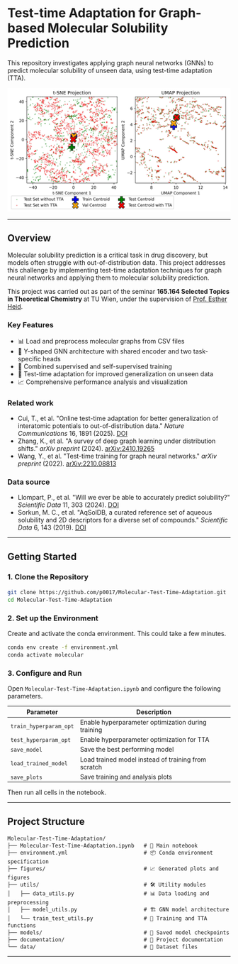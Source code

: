 # Test-time Adaptation for Graph-based Molecular Solubility Prediction

This repository investigates applying graph neural networks (GNNs) to predict molecular solubility of unseen data, using test-time adaptation (TTA).

<p align="center">
  <img src="figures/sets_TTA.jpg" width="1000" />
</p>

---

## Overview

Molecular solubility prediction is a critical task in drug discovery, but models often struggle with out-of-distribution data. This project addresses this challenge by implementing test-time adaptation techniques for graph neural networks and applying them to molecular solubility prediction.

This project was carried out as part of the seminar **165.164 Selected Topics in Theoretical Chemistry** at TU Wien, under the supervision of [Prof. Esther Heid](https://hesther.github.io/).

### Key Features
- 📊 Load and preprocess molecular graphs from CSV files
- 🧠 Y-shaped GNN architecture with shared encoder and two task-specific heads
- 🎯 Combined supervised and self-supervised training
- 🔄 Test-time adaptation for improved generalization on unseen data
- 📈 Comprehensive performance analysis and visualization

### Related work
- Cui, T., et al. "Online test-time adaptation for better generalization of interatomic potentials to out-of-distribution data." *Nature Communications* 16, 1891 (2025). [DOI](https://doi.org/10.1038/s41467-025-57101-4)
- Zhang, K., et al. "A survey of deep graph learning under distribution shifts." *arXiv preprint* (2024). [arXiv:2410.19265](https://arxiv.org/abs/2410.19265)
- Wang, Y., et al. "Test-time training for graph neural networks." *arXiv preprint* (2022). [arXiv:2210.08813](https://arxiv.org/abs/2210.08813)

### Data source
- Llompart, P., et al. "Will we ever be able to accurately predict solubility?" *Scientific Data* 11, 303 (2024). [DOI](https://doi.org/10.1038/s41597-024-03105-6)
- Sorkun, M. C., et al. "AqSolDB, a curated reference set of aqueous solubility and 2D descriptors for a diverse set of compounds." *Scientific Data* 6, 143 (2019). [DOI](https://doi.org/10.1038/s41597-019-0151-1)

---

## Getting Started

### 1. Clone the Repository
```bash
git clone https://github.com/p0017/Molecular-Test-Time-Adaptation.git
cd Molecular-Test-Time-Adaptation
```

### 2. Set up the Environment
Create and activate the conda environment. This could take a few minutes. 
```bash
conda env create -f environment.yml
conda activate molecular
```

### 3. Configure and Run
Open `Molecular-Test-Time-Adaptation.ipynb` and configure the following parameters.

| Parameter | Description |
|-----------|-------------|
| `train_hyperparam_opt` | Enable hyperparameter optimization during training |
| `test_hyperparam_opt` | Enable hyperparameter optimization for TTA |
| `save_model` | Save the best performing model |
| `load_trained_model` | Load trained model instead of training from scratch |
| `save_plots` | Save training and analysis plots |

Then run all cells in the notebook.

---

## Project Structure

```
Molecular-Test-Time-Adaptation/
├── Molecular-Test-Time-Adaptation.ipynb   # 📓 Main notebook
├── environment.yml                        # 📦 Conda environment specification
├── figures/                               # 📈 Generated plots and figures
├── utils/                                 # 🛠️ Utility modules
│   ├── data_utils.py                      # 📊 Data loading and preprocessing
│   ├── model_utils.py                     # 🏗️ GNN model architecture
│   └── train_test_utils.py                # 🎯 Training and TTA functions
├── models/                                # 💾 Saved model checkpoints
├── documentation/                         # 📝 Project documentation
└── data/                                  # 📁 Dataset files
```

---